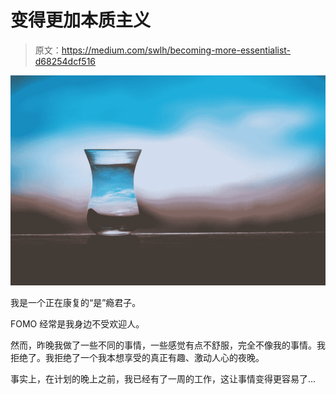 # 变得更加本质主义

> 原文：<https://medium.com/swlh/becoming-more-essentialist-d68254dcf516>

![](img/46443262417c2ddabc31e8af1768c851.png)

我是一个正在康复的“是”瘾君子。

FOMO 经常是我身边不受欢迎人。

然而，昨晚我做了一些不同的事情，一些感觉有点不舒服，完全不像我的事情。我拒绝了。我拒绝了一个我本想享受的真正有趣、激动人心的夜晚。

事实上，在计划的晚上之前，我已经有了一周的工作，这让事情变得更容易了…